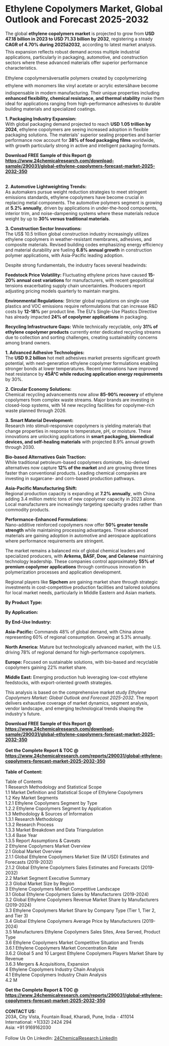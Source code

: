 <h1>Ethylene Copolymers Market, Global Outlook and Forecast 2025-2032</h1><p>The global <strong>ethylene copolymers market</strong> is projected to grow from <strong>USD 47.18 billion in 2023 to USD 71.33 billion by 2032</strong>, registering a steady <strong>CAGR of 4.70% during 2025â2032</strong>, according to latest market analysis. This expansion reflects robust demand across multiple industrial applications, particularly in packaging, automotive, and construction sectors where these advanced materials offer superior performance characteristics.</p><p>Ethylene copolymersâversatile polymers created by copolymerizing ethylene with monomers like vinyl acetate or acrylic estersâhave become indispensable in modern manufacturing. Their unique properties including <strong>enhanced flexibility, chemical resistance, and thermal stability</strong> make them ideal for applications ranging from high-performance adhesives to durable building materials and specialized coatings.</p><p><strong>1. Packaging Industry Expansion:</strong><br>
With global packaging demand projected to reach <strong>USD 1.05 trillion by 2024</strong>, ethylene copolymers are seeing increased adoption in flexible packaging solutions. The materials' superior sealing properties and barrier performance now account for <strong>38% of food packaging films</strong> worldwide, with growth particularly strong in active and intelligent packaging formats.</p><div><b>Download FREE Sample of this Report @ 
            <a href="https://www.24chemicalresearch.com/download-sample/290031/global-ethylene-copolymers-forecast-market-2025-2032-350">
            https://www.24chemicalresearch.com/download-sample/290031/global-ethylene-copolymers-forecast-market-2025-2032-350</a></b></div><br><p><strong>2. Automotive Lightweighting Trends:</strong><br>
As automakers pursue weight reduction strategies to meet stringent emissions standards, ethylene copolymers have become crucial in replacing metal components. The automotive polymers segment is growing at <strong>5.2% annually</strong>, driven by applications in under-the-hood components, interior trim, and noise-dampening systems where these materials reduce weight by up to <strong>30% versus traditional materials</strong>.</p><p><strong>3. Construction Sector Innovations:</strong><br>
The US$ 10.5 trillion global construction industry increasingly utilizes ethylene copolymers in weather-resistant membranes, adhesives, and composite materials. Revised building codes emphasizing energy efficiency and material durability are fueling <strong>6.8% annual growth</strong> in construction polymer applications, with Asia-Pacific leading adoption.</p><p>Despite strong fundamentals, the industry faces several headwinds:</p><p><strong>Feedstock Price Volatility:</strong> Fluctuating ethylene prices have caused <strong>15-20% annual cost variations</strong> for manufacturers, with recent geopolitical tensions exacerbating supply chain uncertainties. Producers report adjusting pricing models quarterly to maintain margins.</p><p><strong>Environmental Regulations:</strong> Stricter global regulations on single-use plastics and VOC emissions require reformulations that can increase R&amp;D costs by <strong>12-18%</strong> per product line. The EU's Single-Use Plastics Directive has already impacted <strong>24% of copolymer applications</strong> in packaging.</p><p><strong>Recycling Infrastructure Gaps:</strong> While technically recyclable, only <strong>31% of ethylene copolymer products</strong> currently enter dedicated recycling streams due to collection and sorting challenges, creating sustainability concerns among brand owners.</p><p><strong>1. Advanced Adhesive Technologies:</strong><br>
The <strong>USD 9.2 billion</strong> hot melt adhesives market presents significant growth potential, with next-generation ethylene copolymer formulations enabling stronger bonds at lower temperatures. Recent innovations have improved heat resistance by <strong>45Â°C while reducing application energy requirements</strong> by 30%.</p><p><strong>2. Circular Economy Solutions:</strong><br>
Chemical recycling advancements now allow <strong>85-90% recovery</strong> of ethylene copolymers from complex waste streams. Major brands are investing in closed-loop systems, with 14 new recycling facilities for copolymer-rich waste planned through 2026.</p><p><strong>3. Smart Material Development:</strong><br>
Research into stimuli-responsive copolymers is yielding materials that change properties in response to temperature, pH, or moisture. These innovations are unlocking applications in <strong>smart packaging, biomedical devices, and self-healing materials</strong> with projected 8.9% annual growth through 2030.</p><p><strong>Bio-based Alternatives Gain Traction:</strong><br>
	While traditional petroleum-based copolymers dominate, bio-derived alternatives now capture <strong>12% of the market</strong> and are growing three times faster than conventional products. Leading chemical companies are investing in sugarcane- and corn-based production pathways.</p><p><strong>Asia-Pacific Manufacturing Shift:</strong><br>
	Regional production capacity is expanding at <strong>7.2% annually</strong>, with China adding 3.4 million metric tons of new copolymer capacity in 2023 alone. Local manufacturers are increasingly targeting specialty grades rather than commodity products.</p><p><strong>Performance-Enhanced Formulations:</strong><br>
	Nano-additive reinforced copolymers now offer <strong>50% greater tensile strength</strong> while maintaining processing advantages. These advanced materials are gaining adoption in automotive and aerospace applications where performance requirements are stringent.</p><p>The market remains a balanced mix of global chemical leaders and specialized producers, with <strong>Arkema, BASF, Dow, and Celanese</strong> maintaining technology leadership. These companies control approximately <strong>55% of premium copolymer applications</strong> through continuous innovation in polymerization processes and application development.</p><p>Regional players like <strong>Sipchem</strong> are gaining market share through strategic investments in cost-competitive production facilities and tailored solutions for local market needs, particularly in Middle Eastern and Asian markets.</p><p><strong>By Product Type:</strong></p><p><strong>By Application:</strong></p><p><strong>By End-Use Industry:</strong></p><p><strong>Asia-Pacific:</strong> Commands 48% of global demand, with China alone representing 60% of regional consumption. Growing at 5.3% annually.</p><p><strong>North America:</strong> Mature but technologically advanced market, with the U.S. driving 78% of regional demand for high-performance copolymers.</p><p><strong>Europe:</strong> Focused on sustainable solutions, with bio-based and recyclable copolymers gaining 22% market share.</p><p><strong>Middle East:</strong> Emerging production hub leveraging low-cost ethylene feedstocks, with export-oriented growth strategies.</p><p>This analysis is based on the comprehensive market study <em>Ethylene Copolymers Market: Global Outlook and Forecast 2025-2032</em>. The report delivers exhaustive coverage of market dynamics, segment analysis, vendor landscape, and emerging technological trends shaping the industry's future.</p><div><b>Download FREE Sample of this Report @ 
            <a href="https://www.24chemicalresearch.com/download-sample/290031/global-ethylene-copolymers-forecast-market-2025-2032-350">
            https://www.24chemicalresearch.com/download-sample/290031/global-ethylene-copolymers-forecast-market-2025-2032-350</a></b></div><br><div><b>Get the Complete Report & TOC @ 
            <a href="https://www.24chemicalresearch.com/reports/290031/global-ethylene-copolymers-forecast-market-2025-2032-350">
            https://www.24chemicalresearch.com/reports/290031/global-ethylene-copolymers-forecast-market-2025-2032-350</a></b></div><br>
            <b>Table of Content:</b><p>Table of Contents<br />
1 Research Methodology and Statistical Scope<br />
1.1 Market Definition and Statistical Scope of Ethylene Copolymers<br />
1.2 Key Market Segments<br />
1.2.1 Ethylene Copolymers Segment by Type<br />
1.2.2 Ethylene Copolymers Segment by Application<br />
1.3 Methodology & Sources of Information<br />
1.3.1 Research Methodology<br />
1.3.2 Research Process<br />
1.3.3 Market Breakdown and Data Triangulation<br />
1.3.4 Base Year<br />
1.3.5 Report Assumptions & Caveats<br />
2 Ethylene Copolymers Market Overview<br />
2.1 Global Market Overview<br />
2.1.1 Global Ethylene Copolymers Market Size (M USD) Estimates and Forecasts (2019-2032)<br />
2.1.2 Global Ethylene Copolymers Sales Estimates and Forecasts (2019-2032)<br />
2.2 Market Segment Executive Summary<br />
2.3 Global Market Size by Region<br />
3 Ethylene Copolymers Market Competitive Landscape<br />
3.1 Global Ethylene Copolymers Sales by Manufacturers (2019-2024)<br />
3.2 Global Ethylene Copolymers Revenue Market Share by Manufacturers (2019-2024)<br />
3.3 Ethylene Copolymers Market Share by Company Type (Tier 1, Tier 2, and Tier 3)<br />
3.4 Global Ethylene Copolymers Average Price by Manufacturers (2019-2024)<br />
3.5 Manufacturers Ethylene Copolymers Sales Sites, Area Served, Product Type<br />
3.6 Ethylene Copolymers Market Competitive Situation and Trends<br />
3.6.1 Ethylene Copolymers Market Concentration Rate<br />
3.6.2 Global 5 and 10 Largest Ethylene Copolymers Players Market Share by Revenue<br />
3.6.3 Mergers & Acquisitions, Expansion<br />
4 Ethylene Copolymers Industry Chain Analysis<br />
4.1 Ethylene Copolymers Industry Chain Analysis<br />
4.2 M</p><div><b>Get the Complete Report & TOC @ 
            <a href="https://www.24chemicalresearch.com/reports/290031/global-ethylene-copolymers-forecast-market-2025-2032-350">
            https://www.24chemicalresearch.com/reports/290031/global-ethylene-copolymers-forecast-market-2025-2032-350</a></b></div><br><b>CONTACT US:</b><br>
            203A, City Vista, Fountain Road, Kharadi, Pune, India - 411014<br>
            International: +1(332) 2424 294<br>
            Asia: +91 9169162030 <br><br>
            Follow Us On LinkedIn: <a href="https://www.linkedin.com/company/24chemicalresearch/">24ChemicalResearch LinkedIn</a>